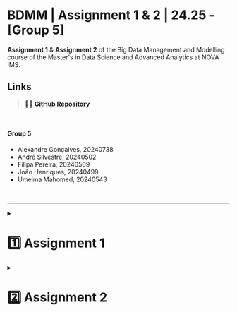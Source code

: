 # BDMM | Assignment 1 & 2 | 24.25 - [Group 5]

**Assignment 1** & **Assignment 2** of the Big Data Management and Modelling course of the Master's in Data Science and Advanced Analytics at NOVA IMS.

## **Links**

> [**👨‍💻 GitHub Repository**](https://github.com/Silvestre17/BDMM_Assignment1-2)

<br>

#### **Group 5**

  - Alexandre Gonçalves, 20240738
  - André Silvestre, 20240502
  - Filipa Pereira, 20240509
  - João Henriques, 20240499
  - Umeima Mahomed, 20240543
  
<br>

---

<details>
  
  <summary>

  # **1️⃣ Assignment 1**

  </summary>

## **🍺 The Beer project  🍺** <img src="https://retina.ai/app/uploads/2020/05/neo4j.png" width="50" style="margin-left: 10px;">



As it was shown in classes, graph databases are a natural way of navegating related information. For this first project we will be taking a graph database to analyse beer and breweries!   

The project datasets are based on [kaggle](https://www.kaggle.com/ehallmar/beers-breweries-and-beer-reviews), released by Evan Hallmark. 

### **📰 Problem description**

Imagine you are working in the Data Management department of Analytics company.
Explore the database via python neo4j connector and/or the graphical tool in the NEO4J webpage. Answer the questions while adjusting the database to meet the needs of your colleagues.
Please record and keep track of your database changes, and submit the file with all cells run and with the output shown.

<br>

## **🧮 Database Schema**

<center><img src="./Homework1_Neo4J_TheBeerProject/img/graph_afterCleaningEdited.svg" width="1000"></center>

<br>

## **🔢 Questions**

1. Explore the database: get familiar with current schema, elements and other important database parameters. [1 point]
2. Adjust the database and mention reasoning behind: e.g. clean errors, remove redundancies, adjust schema as necessary. Visualize the final version of database schema. [4 points]
3. Analytics department requires the following information for the biweekly reporting: [5 points]
    1. How many reviews has the beer with the most reviews?
    2. Which three users wrote the most reviews about beers?
    3. Find all beers that are described with following words: 'fruit', 'complex', 'nutty', 'dark'.
    4. Which top three breweries produce the largest variety of beer styles?
    5. Which country produces the most beer styles?
4. Market Analysis department in your company accesses and updates the trends data on the daily basis. Given that, consider how you need to optimize the database and its performance so that the following queries are efficient. Measure performance to communicate your improvements using PROFILE before final query. Answer the following: [4 points]
    1. Using ABV score, find five strongest beers, display their ABV score and the corresponding brewery? Keep in mind that the strongest known beer is Snake Venom, and deal with the error entries in the database.
    2. Using the answer from question 2, find the top 5 distict beer styles with the highest average score of smell + feel that were reviewed by the third most productive user. Keep in mind that cleaning the database earlier should ensure correct results.
5. Answer **two out of four** of the following questions using Graph Algorithms (gds): [NB: make sure to clear the graph before using it again] For the quarterly report, Analytics department the following information. [6 points]
    1. Which two countries are most similar when it comes to their top five most produced Beer styles?
    2. Which beer is the most popular when considering the number of users who reviewed it? 
    3. ~~Users are connected together by their reviews of beers, taking into consideration the "smell" score they assign as a weight, how many communities are formed from these relationships? How many users are in the three largest communities?~~
    4. ~~Which user is the most influential when it comes to reviews of distinct beers by style?~~

</details>


<details>
  
  <summary>

  # **2️⃣ Assignment 2**

  </summary>

## **MongoDB** <img src="https://www.svgrepo.com/show/331488/mongodb.svg" width="20">

## **🔢 Questions**


<font size="6">1. Data Modelling</font>

<font size="4">Congratulations! You’ve been hired as part of the new Data Engineering and Management team in the AirBNB Business Intelligence department. The company is restructuring due to unsatisfactory performance from the previous teams.

Before leaving, the head of the Data Modelling department highlighted several issues:

**Data Storage**: A lot of data about AirBNB listings is stored in a single document. While this approach has some advantages, it has also caused performance issues. Queries are slow, and the team didn’t apply patterns, which could improve performance by optimizing the data model. Indexes were also not used.

**Reviews Growth**: The number of reviews for AirBNB is growing rapidly. Currently, we overwrite reviews regularly, but the Business Intelligence department will benefit from storing all reviews and analyzing them over time.

**Data Errors**: There are errors in the data collection, such as duplicate data entries and incorrect timestamps for transactions. The new team will need to decide how to fix these issues.

**Your Role**: In your new role, you’ll need to consider how each database query is used, how often it is needed, and its impact on reads and writes. You should update the database schema to optimize for business use cases. Use tools like embedding, linking, indexes, and patterns to improve the data model. You may need to create new fields, documents, or collections. Be sure to document the pattern you’re applying and the reasons behind your decisions, especially when dealing with duplication and risks of outdated data.

**Key tasks include**:

1. Streamlining the data collection process.
2. Cleaning up the data and optimizing what will be returned for each use case.
3. Applying the correct patterns to speed up common queries.
4. Ensuring departments get accurate and relevant information from the database.
5. Sharing the updated data model schema with other departments.

**Good Practices**: [Check Chapter 6, Mastering MongoDB]

1. All newly created fields should have capitalized names.
2. New queries should work with the most up-to-date database version. If you make multiple changes, all queries should still work after the final updates.
3. For some queries, you may need to change the database schema.
4. When you are applying specific patterns, like polymorphic, subset, or bucket, name them accordingly. 
5. Document each major transformation using this format:
*“We applied {transformation name} because {reasoning behind it}. We expect {change/result} based on {observable measure, such as query speed, number of documents returned, index use, etc.}.”*

</font>


**Data Cleanup and Schema Adjustments:** [9 points in total]

1) Before working on the queries below, review the data and adjust the schema based on the typical use case described.

**Typical Use Case**: The most common use of the database is to show property listing information to customers. A query retrieves a listing document from the database. Currently, retrieving a listing takes too long. Decide what information should be included in a typical query and optimize the structure accordingly. For example, customers usually only need a sample of reviews, not all reviews (even though all reviews are stored). They also don’t need past transaction data. Update the document schema to fit this use case. This might involve creating new collections or documents.

**Data Cleanup**: Review the data for any errors (such as transactions that don’t belong to the listing) or unnecessary duplication, and clean it up where needed.

**Standard Difficulty Questions:** [2 points per question]

2)	Once a month, we reward hosts with recognition. Select three superhosts with at least two listings that can accommodate more than four people.

3)	The company considers inevsting into property to rent. Which bed type is most common in listings with a waterfront and a dishwasher in New York?

4)	We're considering hiring someone to write reviews professionally. Who wrote the longest review in New York?

5)	To assess the security of different areas, what is the biggest and smallest (price-security deposit) difference per number of visitors at a property?

6)  Identify areas by whether they are typically used for short breaks, like weekend mini breaks, or whether they are more suitable for long trips. This information support targeted advertising of different customer types. It is not expected to change much over time so we won’t look to update it, we just require current view. What is the average duration of stay (in nights) per type of property per city (you can use the maximum_nights to measure length of stays)? For each property type return the city with the highest and lowest average value.

**Advanced Difficulty Questions (Consider database optimization for these queries):** [3 points per question]

7)	We are creating a new webpage for hosts when setting up their account. It will list suggested typical amenities. This data will need to be available every time a host registers a property but is not expected to change very much. The starting point for the list will be all unique amenities currently listed in properties (across all documents). Optimise the database for this use case and show how the data should be queried.

8)	We plan to rtack our reviewers better. We want to create a webpage that shows the top 20 reviewers and the count of the number of reviews of each of these reviewers. This webpage should be kept up to date. It should also have a link to return the number of reviews for a given reviewer ID or Name (show how to query for number of reviews by ID or query quickly).

9)	For each property we store review scores across different metrics (accuracy, check-in, cleanliness etc). We consider adding more metrics, although there is no clarity on what these will be. We want to be able to easily query the average score across all of these metrics, including any new metrics that might be added without changing the query. Adjust the data model so this can be done and show the query for an example property.

10)	We aim to have better access to information about transaction, we wish to develop a search engine that can calculate the average value of transactions in a given period of time quickly for a given property.

11)	We wish to have a summary webpage that displays information about our top destinations. This webpage should display for each of the top 10 cities some basic information about our operations in the area (number of properties by type for example, average price by type) but you can choose the metrics. For each of the top 10 cities it should also provide some basic information about the top 3 properties in each city (price, number of review, whatever you think useful) to show an example of the properties available in the area. We would like to keep this webpage up to date as information changes.

**Database updates:** [2 points per question]

After optimizing the database, show how to complete the following updates. You can create fictional data. Ensure that previous data does not become stale:

12) Add a new property with a new host in one of the top 10 cities. The host selects the top 10 most common amenities to list.

13) Add a new review from one of our top 20 reviewers for this new property.

14) Add a new review metric called 'x_factor' with a score of 10. Show that the average score across all metrics is correctly calculated for this listing, using the previously developed query.

</details>
